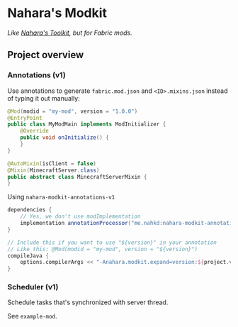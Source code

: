 # Nahara's Modkit
_Like [Nahara's Toolkit](https://github.com/nahkd123/nahara-toolkit), but for Fabric mods._

## Project overview
### Annotations (v1)
Use annotations to generate ``fabric.mod.json`` and ``<ID>.mixins.json`` instead of typing it out manually:

```java
@Mod(modid = "my-mod", version = "1.0.0")
@EntryPoint
public class MyModMain implements ModInitializer {
    @Override
    public void onInitialize() {
    }
}

@AutoMixin(isClient = false)
@Mixin(MinecraftServer.class)
public abstract class MinecraftServerMixin {
}
```

Using ``nahara-modkit-annotations-v1``

```groovy
dependencies {
    // Yes, we don't use modImplementation
    implementation annotationProcessor("me.nahkd:nahara-modkit-annotations-v1:1.0.0-SNAPSHOT")
}

// Include this if you want to use "${version}" in your annotation
// Like this: @Mod(modid = "my-mod", version = "${version}")
compileJava {
    options.compilerArgs << "-Anahara.modkit.expand=version:${project.version}"
}
```

### Scheduler (v1)
Schedule tasks that's synchronized with server thread.

See ``example-mod``.

